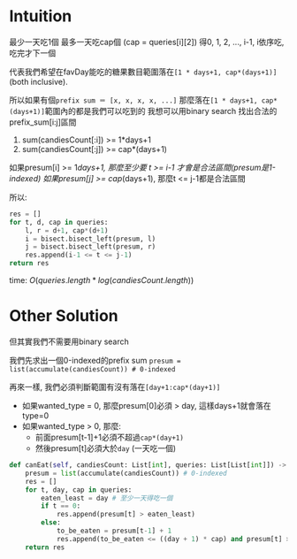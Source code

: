 # Intuition

最少一天吃1個
最多一天吃cap個 (cap = queries[i][2])
得0, 1, 2, ..., i-1, i依序吃, 吃完才下一個

代表我們希望在favDay能吃的糖果數目範圍落在`[1 * days+1, cap*(days+1)]` (both inclusive).

所以如果有個`prefix sum ＝ [x, x, x, x, ...]`
那麼落在`[1 * days+1, cap*(days+1)]`範圍內的都是我們可以吃到的
我想可以用binary search 找出合法的prefix_sum[i:j]區間
1. sum(candiesCount[:i]) >= 1*days+1
2. sum(candiesCount[:j]) >= cap*(days+1)

如果presum[i] >= 1*days+1, 那麼至少要 t >= i-1 才會是合法區間(presum是1-indexed)
如果presum[j] >= cap*(days+1), 那麼t <= j-1都是合法區間

所以:
```py
res = []
for t, d, cap in queries:
    l, r = d+1, cap*(d+1)
    i = bisect.bisect_left(presum, l)
    j = bisect.bisect_left(presum, r)
    res.append(i-1 <= t <= j-1)
return res
```

time: $O(queries.length * log(candiesCount.length))$

# Other Solution

但其實我們不需要用binary search

我們先求出一個0-indexed的prefix sum
`presum = list(accumulate(candiesCount)) # 0-indexed`

再來一樣, 我們必須判斷範圍有沒有落在`[day+1:cap*(day+1)]`
- 如果wanted_type = 0, 那麼presum[0]必須 > day, 這樣days+1就會落在type=0
- 如果wanted_type > 0, 那麼:
  - 前面presum[t-1]+1必須不超過`cap*(day+1)`
  - 然後presum[t]必須大於`day` (一天吃一個)


```py
def canEat(self, candiesCount: List[int], queries: List[List[int]]) -> List[bool]:
    presum = list(accumulate(candiesCount)) # 0-indexed
    res = []
    for t, day, cap in queries:
        eaten_least = day # 至少一天得吃一個
        if t == 0:
            res.append(presum[t] > eaten_least)
        else:
            to_be_eaten = presum[t-1] + 1
            res.append(to_be_eaten <= ((day + 1) * cap) and presum[t] > eaten_least)
    return res
```